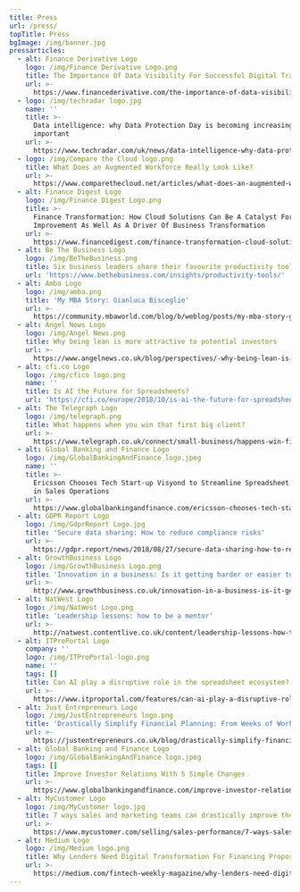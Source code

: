 ```yaml
---
title: Press
url: /press/
topTitle: Press
bgImage: /img/banner.jpg
pressarticles:
  - alt: Finance Derivative Logo
    logo: /img/Finance Derivative Logo.png
    title: The Importance Of Data Visibility For Successful Digital Transformation
    url: >-
      https://www.financederivative.com/the-importance-of-data-visibility-for-successful-digital-transformation/
  - logo: /img/techradar logo.jpg
    name: ''
    title: >-
      Data intelligence: why Data Protection Day is becoming increasingly
      important
    url: >-
      https://www.techradar.com/uk/news/data-intelligence-why-data-protection-day-is-becoming-increasingly-important
  - logo: /img/Compare the Cloud logo.png
    title: What Does an Augmented Workforce Really Look Like?
    url: >-
      https://www.comparethecloud.net/articles/what-does-an-augmented-workforce-really-look-like/
  - alt: Finance Digest Logo
    logo: /img/Finance Digest Logo.png
    title: >-
      Finance Transformation: How Cloud Solutions Can Be A Catalyst For Process
      Improvement As Well As A Driver Of Business Transformation
    url: >-
      https://www.financedigest.com/finance-transformation-cloud-solutions-can-catalyst-process-improvement-well-driver-business-transformation.html
  - alt: Be The Business Logo
    logo: /img/BeTheBusiness.png
    title: Six business leaders share their favourite productivity tools
    url: 'https://www.bethebusiness.com/insights/productivity-tools/'
  - alt: Amba Logo
    logo: /img/amba.png
    title: 'My MBA Story: Gianluca Bisceglie'
    url: >-
      https://community.mbaworld.com/blog/b/weblog/posts/my-mba-story-gianluca-bisceglie
  - alt: Angel News Logo
    logo: /img/Angel News.png
    title: Why being lean is more attractive to potential investors
    url: >-
      https://www.angelnews.co.uk/blog/perspectives/-why-being-lean-is-more-attractive-to-potential-investors/
  - alt: cfi.co Logo
    logo: /img/cfico logo.png
    name: ''
    title: Is AI the Future for Spreadsheets?
    url: 'https://cfi.co/europe/2018/10/is-ai-the-future-for-spreadsheets/'
  - alt: The Telegraph Logo
    logo: /img/telegraph.png
    title: What happens when you win that first big client?
    url: >-
      https://www.telegraph.co.uk/connect/small-business/happens-win-first-big-client/
  - alt: Global Banking and Finance Logo
    logo: /img/GlobalBankingAndFinance logo.jpeg
    name: ''
    title: >-
      Ericsson Chooses Tech Start-up Visyond to Streamline Spreadsheet Workflow
      in Sales Operations
    url: >-
      https://www.globalbankingandfinance.com/ericsson-chooses-tech-start-up-visyond-to-streamline-spreadsheet-workflow-in-sales-operations/
  - alt: GDPR Report Logo
    logo: /img/GdprReport Logo.jpg
    title: 'Secure data sharing: How to reduce compliance risks'
    url: >-
      https://gdpr.report/news/2018/08/27/secure-data-sharing-how-to-reduce-compliance-risks/
  - alt: GrowthBusiness Logo
    logo: /img/GrowthBusiness Logo.png
    title: 'Innovation in a business: Is it getting harder or easier to innovate?'
    url: >-
      http://www.growthbusiness.co.uk/innovation-in-a-business-is-it-getting-harder-or-easier-to-innovate-2554903/
  - alt: NatWest Logo
    logo: /img/NatWest Logo.png
    title: 'Leadership lessons: how to be a mentor'
    url: >-
      http://natwest.contentlive.co.uk/content/leadership-lessons-how-to-be-a-mentor
  - alt: ITProPortal Logo
    company: ''
    logo: /img/ITProPortal-logo.png
    name: ''
    tags: []
    title: Can AI play a disruptive role in the spreadsheet ecosystem?
    url: >-
      https://www.itproportal.com/features/can-ai-play-a-disruptive-role-in-the-spreadsheet-ecosystem/
  - alt: Just Entrepreneurs Logo
    logo: /img/JustEntrepreneurs logo.png
    title: 'Drastically Simplify Financial Planning: From Weeks of Work to Hours'
    url: >-
      https://justentrepreneurs.co.uk/blog/drastically-simplify-financial-planning-from-weeks-of-work-to-hours?rq=visyond
  - alt: Global Banking and Finance Logo
    logo: /img/GlobalBankingAndFinance logo.jpeg
    tags: []
    title: Improve Investor Relations With 5 Simple Changes
    url: >-
      https://www.globalbankingandfinance.com/improve-investor-relations-with-5-simple-changes/
  - alt: MyCustomer Logo
    logo: /img/MyCustomer logo.jpg
    title: 7 ways sales and marketing teams can drastically improve their forecasting
    url: >-
      https://www.mycustomer.com/selling/sales-performance/7-ways-sales-and-marketing-teams-can-drastically-improve-their-forecasting
  - alt: Medium Logo
    logo: /img/Medium logo.png
    title: Why Lenders Need Digital Transformation For Financing Proposals
    url: >-
      https://medium.com/fintech-weekly-magazine/why-lenders-need-digital-transformation-for-financing-proposals-85d1f9fb9101
---
```


